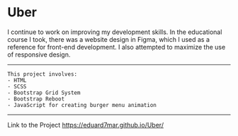 # Uber 

I continue to work on improving my development skills. In the educational course I took, there was a website design in Figma, which I used as a reference for front-end development. I also attempted to maximize the use of responsive design.

---
```
This project involves:
- HTML
- SCSS
- Bootstrap Grid System
- Bootstrap Reboot
- JavaScript for creating burger menu animation
```
---
Link to the Project https://eduard7mar.github.io/Uber/
